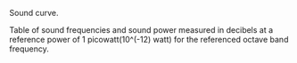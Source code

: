 Sound curve.

Table of sound frequencies and sound power measured in decibels at a reference power of 1 picowatt(10\^(-12) watt) for the referenced octave band frequency.
